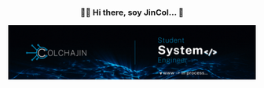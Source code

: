 <h3 align="center" bg-color="#00ADEF">👨‍💻 Hi there, soy JinCol... 👋</h3> 
<p align="center">
  <a href="#" target="_blank">
    <img src="./img/jincol.gif"/>
 </a>



<!--
**jincol/jincol** is a ✨ _special_ ✨ repository because its `README.md` (this file) appears on your GitHub profile.

Here are some ideas to get you started:

- 🔭 I’m currently working on ...
- 🌱 I’m currently learning ...
- 👯 I’m looking to collaborate on ...
- 🤔 I’m looking for help with ...
- 💬 Ask me about ...
- 📫 How to reach me: ...
- 😄 Pronouns: ...
- ⚡ Fun fact: ...
-->
